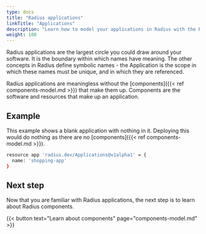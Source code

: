 ```yaml
---
type: docs
title: "Radius applications"
linkTitle: "Applications"
description: "Learn how to model your applications in Radius with the Radius application."
weight: 100
---
```


Radius applications are the largest circle you could draw around your software. It is the boundary within which names have meaning. The other concepts in Radius define symbolic names - the Application is the scope in which these names must be unique, and in which they are referenced.

Radius applications are meaningless without the [components]({{< ref components-model.md >}}) that make them up. Components are the software and resources that make up an application.

## Example

This example shows a blank application with nothing in it. Deploying this would do nothing as there are no [components]({{< ref components-model.md >}}).

```sh
resource app 'radius.dev/Applications@v1alpha1' = {
  name: 'shopping-app'
}
```

## Next step

Now that you are familiar with Radius applications, the next step is to learn about Radius components.

{{< button text="Learn about components" page="components-model.md" >}}